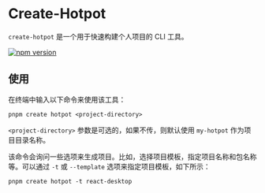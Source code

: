 # Create-Hotpot

<div align="left">

`create-hotpot` 是一个用于快速构建个人项目的 CLI 工具。

[![npm version](https://img.shields.io/npm/v/create-hotpot?style=flat-square)](https://www.npmjs.com/package/create-hotpot)

</div>

## 使用

在终端中输入以下命令来使用该工具：

```
pnpm create hotpot <project-directory>
```

`<project-directory>` 参数是可选的，如果不传，则默认使用 `my-hotpot` 作为项目目录名称。

该命令会询问一些选项来生成项目。比如，选择项目模板，指定项目名称和包名称等。可以通过 `-t` 或 `--template` 选项来指定项目模板，如下所示：

```
pnpm create hotpot -t react-desktop
```
